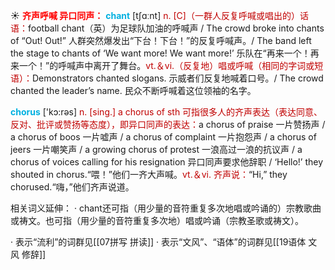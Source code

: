 ☀ <font color="red">**齐声呼喊 异口同声：**</font>
<font color="sky blue">**chant**</font> [tʃɑːnt] 
<font color="#c00000">n. [C]（一群人反复呼喊或唱出的）话语：</font>football chant（英）为足球队加油的呼喊声 / The crowd broke into chants of “Out! Out!” 人群突然爆发出“下台！下台！”的反复呼喊声。/ The band left the stage to chants of ‘We want more! We want more!’ 乐队在“再来一个！再来一个！”的呼喊声中离开了舞台。<font color="#c00000">vt.＆vi.（反复地）唱或呼喊（相同的字词或短语）：</font>Demonstrators chanted slogans. 示威者们反复地喊着口号。/ The crowd chanted the leader’s name. 民众不断呼喊着这位领袖的名字。

<font color="sky blue">**chorus**</font> ['kɔ:rəs] 
<font color="#c00000">n. [sing.] a chorus of sth 可指很多人的齐声表达（表达同意、反对、批评或赞扬等态度），即异口同声的表达：</font>a chorus of praise 一片赞扬声 / a chorus of boos 一片嘘声 / a chorus of complaint 一片抱怨声 / a chorus of jeers 一片嘲笑声 / a growing chorus of protest 一浪高过一浪的抗议声 / a chorus of voices calling for his resignation 异口同声要求他辞职 / ‘Hello!’ they shouted in chorus.“喂！”他们一齐大声喊。<font color="#c00000">vt.＆vi. 齐声说：</font>“Hi,” they chorused.“嗨，”他们齐声说道。

相关词义延伸：
· chant还可指（用少量的音符重复多次地唱或吟诵的）宗教歌曲或祷文。也可指（用少量的音符重复多次地）唱或吟诵（宗教圣歌或祷文）。

· 表示“流利”的词群见[[07拼写 拼读]]
· 表示“文风”、“语体”的词群见[[19语体 文风 修辞]]
